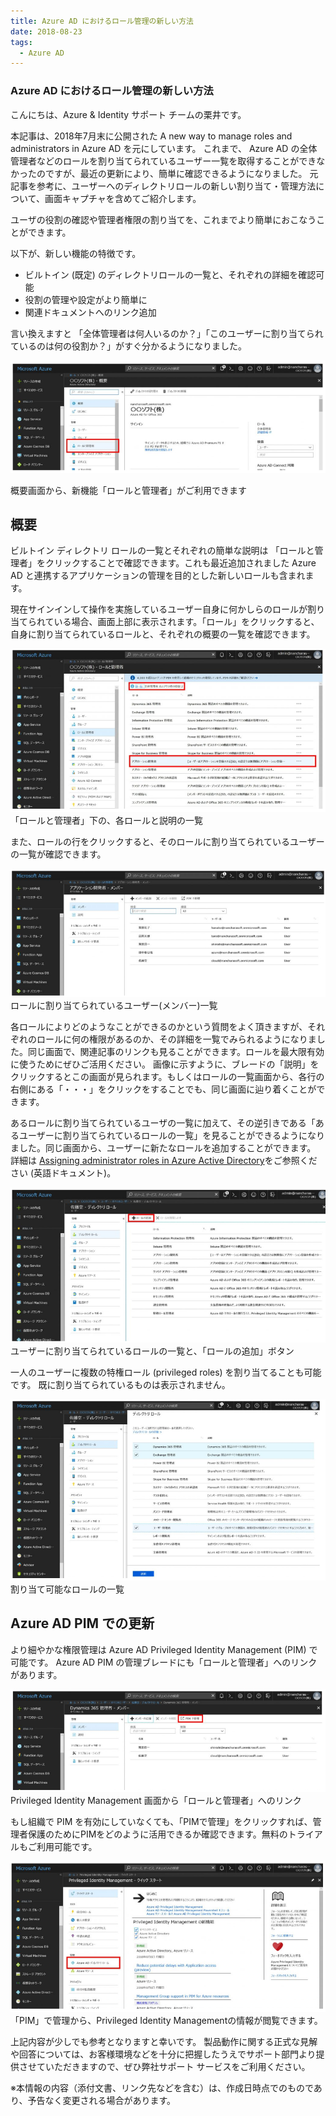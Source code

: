 ```yaml
---
title: Azure AD におけるロール管理の新しい方法
date: 2018-08-23
tags:
  - Azure AD
---
```


### Azure AD におけるロール管理の新しい方法

こんにちは、Azure & Identity サポート チームの栗井です。

本記事は、2018年7月末に公開された A new way to manage roles and administrators in Azure AD を元にしています。
これまで、 Azure AD の全体管理者などのロールを割り当てられているユーザー一覧を取得することができなかったのですが、最近の更新により、簡単に確認できるようになりました。
元記事を参考に、ユーザーへのディレクトリロールの新しい割り当て・管理方法について、画面キャプチャを含めてご紹介します。

 
ユーザの役割の確認や管理者権限の割り当てを、これまでより簡単におこなうことができます。

以下が、新しい機能の特徴です。

- ビルトイン (既定) のディレクトリロールの一覧と、それぞれの詳細を確認可能
- 役割の管理や設定がより簡単に
- 関連ドキュメントへのリンク追加

言い換えますと 「全体管理者は何人いるのか？」「このユーザーに割り当てられているのは何の役割か？」がすぐ分かるようになりました。

![](./roles-and-administrators/roles-and-administrators.png)


概要画面から、新機能「ロールと管理者」がご利用できます

## 概要
 

ビルトイン ディレクトリ ロールの一覧とそれぞれの簡単な説明は 「ロールと管理者」をクリックすることで確認できます。これも最近追加されました Azure AD と連携するアプリケーションの管理を目的とした新しいロールも含まれます。

現在サインインして操作を実施しているユーザー自身に何かしらのロールが割り当てられている場合、画面上部に表示されます。「ロール」をクリックすると、自身に割り当てられているロールと、それぞれの概要の一覧を確認できます。


![](./roles-and-administrators/list-administrators.png)
「ロールと管理者」下の、各ロールと説明の一覧

 

また、ロールの行をクリックすると、そのロールに割り当てられているユーザーの一覧が確認できます。


![](./roles-and-administrators/role-member.png)
ロールに割り当てられているユーザー(メンバー)一覧

 

各ロールによりどのようなことができるのかという質問をよく頂きますが、それぞれのロールに何の権限があるのか、その詳細を一覧でみられるようになりました。同じ画面で、関連記事のリンクも見ることができます。ロールを最大限有効に使うためにぜひご活用ください。
画像に示すように、ブレードの「説明」をクリックするとこの画面が見られます。もしくはロールの一覧画面から、各行の右側にある「・・・」をクリックをすることでも、同じ画面に辿り着くことができます。

 

あるロールに割り当てられているユーザの一覧に加えて、その逆引きである「あるユーザーに割り当てられているロールの一覧」を見ることができるようになりました。同じ画面から、ユーザーに新たなロールを追加することができます。
詳細は [Assigning administrator roles in Azure Active Directory](https://docs.microsoft.com/en-us/azure/active-directory/users-groups-roles/directory-assign-admin-roles)をご参照ください (英語ドキュメント)。


![](./roles-and-administrators/add-role.png)
ユーザーに割り当てられているロールの一覧と、「ロールの追加」ボタン

 

一人のユーザーに複数の特権ロール (privileged roles) を割り当てることも可能です。
既に割り当てられているものは表示されません。


![](./roles-and-administrators/user-role.png)
割り当て可能なロールの一覧

 

## Azure AD PIM での更新
より細やかな権限管理は Azure AD Privileged Identity Management (PIM) で可能です。 Azure AD PIM の管理ブレードにも「ロールと管理者」へのリンクがあります。


![](./roles-and-administrators/pim-link.png)
Privileged Identity Management 画面から「ロールと管理者」へのリンク

 

もし組織で PIM を有効にしていなくても、「PIMで管理」をクリックすれば、管理者保護のためにPIMをどのように活用できるか確認できます。無料のトライアルもご利用可能です。


![](./roles-and-administrators/pim.png)
「PIM」で管理から、Privileged Identity Managementの情報が閲覧できます。

 

 

上記内容が少しでも参考となりますと幸いです。
製品動作に関する正式な見解や回答については、お客様環境などを十分に把握したうえでサポート部門より提供させていただきますので、ぜひ弊社サポート サービスをご利用ください。

※本情報の内容（添付文書、リンク先などを含む）は、作成日時点でのものであり、予告なく変更される場合があります。